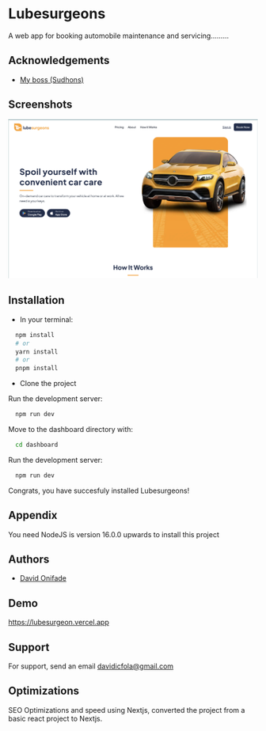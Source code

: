 # Lubesurgeons

A web app for booking automobile maintenance and servicing.........

## Acknowledgements

- [My boss (Sudhons)](https://github.com/sudhons)

## Screenshots

![App Screenshot](https://github.com/Zyzer01/Lubesurgeon/blob/main/public/images/Screenshot%202023-09-01%20at%2010.04.40.png)

## Installation 

- In your terminal:

```bash
  npm install
  # or
  yarn install
  # or
  pnpm install
```

- Clone the project

Run the development server:

```bash
  npm run dev
```

Move to the dashboard directory with:

```bash
  cd dashboard
```

Run the development server:

```bash
  npm run dev
```

Congrats, you have succesfuly installed Lubesurgeons!

## Appendix

You need NodeJS is version 16.0.0 upwards to install this project

## Authors

- [David Onifade](https://www.x.com/zyzer01)

## Demo

https://lubesurgeon.vercel.app

## Support

For support, send an email davidicfola@gmail.com

## Optimizations

SEO Optimizations and speed using Nextjs, converted the project from a basic react project to Nextjs.
